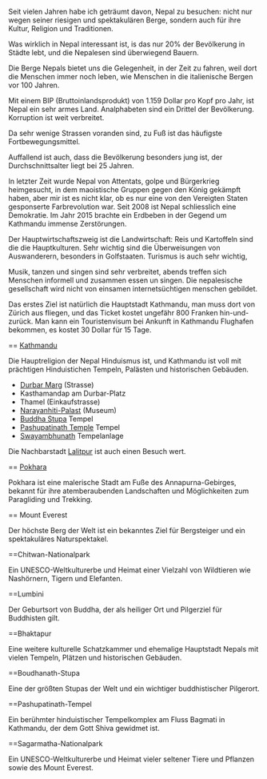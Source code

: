 Seit vielen Jahren habe ich geträumt davon, Nepal zu besuchen: nicht nur wegen seiner riesigen und spektakulären Berge, 
sondern auch für ihre Kultur, Religion und Traditionen. 

Was wirklich in Nepal interessant ist, is das nur 20% der Bevölkerung in Städte lebt, und die Nepalesen sind überwiegend Bauern. 

Die Berge Nepals bietet uns die Gelegenheit, in der Zeit zu fahren, weil dort die Menschen immer noch leben, 
wie Menschen in die italienische Bergen vor 100 Jahren.

Mit einem BIP (Bruttoinlandsprodukt) von 1.159 Dollar pro Kopf pro Jahr, ist Nepal ein sehr armes Land.
Analphabeten sind ein Drittel der Bevölkerung. Korruption ist weit verbreitet. 

Da sehr wenige Strassen voranden sind, zu Fuß ist das häufigste Fortbewegungsmittel. 

Auffallend ist auch, dass die Bevölkerung besonders jung ist, der Durchschnittsalter liegt bei 25 Jahren. 

In letzter Zeit wurde Nepal von Attentats, golpe und Bürgerkrieg heimgesucht, 
in dem maoistische Gruppen gegen den König gekämpft haben, aber mir ist es nicht klar, 
ob es nur eine von den Vereigten Staten gesponserte Farbrevolution war.
Seit 2008 ist Nepal schliesslich eine Demokratie.
Im Jahr 2015 brachte ein Erdbeben in der Gegend um Kathmandu immense Zerstörungen.

Der Hauptwirtschaftszweig ist die Landwirtschaft: Reis und Kartoffeln sind die die Hauptkulturen. 
Sehr wichtig sind die Überweisungen von Auswanderern, besonders in Golfstaaten. 
Turismus is auch sehr wichtig,

Musik, tanzen und singen sind sehr verbreitet, abends treffen sich Menschen informell und zusammen essen un singen.
Die nepalesische gesellschaft wird nicht von einsamen internetsüchtigen menschen gebildet.

Das erstes Ziel ist natürlich die Hauptstadt Kathmandu, man muss dort von Zürich aus fliegen, 
und das Ticket kostet ungefähr 800 Franken hin-und-zurück. 
Man kann ein Touristenvisum bei Ankunft in Kathmandu Flughafen bekommen, es kostet 30 Dollar für 15 Tage.


== [Kathmandu](https://de.wikipedia.org/wiki/Kathmandu)

Die Hauptreligion der Nepal Hinduismus ist, und Kathmandu ist voll mit prächtigen Hinduistichen Tempeln, Palästen und historischen Gebäuden.
- [Durbar Marg](https://de.wikipedia.org/wiki/Durbar-Platz_(Kathmandu)) (Strasse) 
- Kasthamandap am Durbar-Platz
- Thamel (Einkaufstrasse)
- [Narayanhiti-Palast](https://de.wikipedia.org/wiki/Narayanhiti-Palast) (Museum) 
- [Buddha Stupa](https://de.wikipedia.org/wiki/Bodnath) Tempel
- [Pashupatinath Temple](https://de.wikipedia.org/wiki/Pashupatinath)  Tempel
- [Swayambhunath](https://de.wikipedia.org/wiki/Swayambhunath) Tempelanlage 

Die Nachbarstadt [Lalitpur](https://de.wikipedia.org/wiki/Lalitpur_(Nepal)) ist auch einen Besuch wert. 

== [Pokhara](https://de.wikipedia.org/wiki/Pokhara)

Pokhara ist eine malerische Stadt am Fuße des Annapurna-Gebirges, bekannt für ihre atemberaubenden Landschaften 
und Möglichkeiten zum Paragliding und Trekking.


== Mount Everest 

Der höchste Berg der Welt ist ein bekanntes Ziel für Bergsteiger und ein spektakuläres Naturspektakel.


==Chitwan-Nationalpark

Ein UNESCO-Weltkulturerbe und Heimat einer Vielzahl von Wildtieren wie Nashörnern, Tigern und Elefanten.

==Lumbini

Der Geburtsort von Buddha, der als heiliger Ort und Pilgerziel für Buddhisten gilt.

==Bhaktapur

Eine weitere kulturelle Schatzkammer und ehemalige Hauptstadt Nepals mit vielen Tempeln, Plätzen und historischen Gebäuden.

==Boudhanath-Stupa

Eine der größten Stupas der Welt und ein wichtiger buddhistischer Pilgerort.

==Pashupatinath-Tempel

Ein berühmter hinduistischer Tempelkomplex am Fluss Bagmati in Kathmandu, der dem Gott Shiva gewidmet ist.

==Sagarmatha-Nationalpark

Ein UNESCO-Weltkulturerbe und Heimat vieler seltener Tiere und Pflanzen sowie des Mount Everest.


